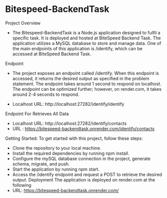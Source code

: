 # Bitespeed-BackendTask

Project Overview
* The Bitespeed-BackendTask is a Node.js application designed to fulfil a specific task. It is deployed and hosted at BiteSpeed Backend Task. The application utilizes a MySQL database to store and manage data. One of the main endpoints of this application is /identify, which can be accessed at BiteSpeed Backend Task.

Endpoint
* The project exposes an endpoint called /identify. When this endpoint is accessed, it returns the desired output as specified in the problem statement. The endpoint takes around 1 second to respond on localhost. The endpoint can be optimized further; however, on render.com, it takes around 2-4 seconds to respond.

* Localhost URL: http://localhost:27282/identify/identify

Endpoint For Retrieves All Data

* Localhost URL: http://localhost:27282/identify/contacts
* URL : https://bitespeed-backendtask.onrender.com/identify/contacts


Getting Started:
To get started with this project, follow these steps:


* Clone the repository to your local machine.
* Install the required dependencies by running npm install.
* Configure the mySQL database connection in the project, generate schema, migrate, and push.
* Start the application by running npm start.
* Access the /identify endpoint and request a POST to retrieve the desired output.
Deployment
The application is deployed on render.com at the following
* URL: https://bitespeed-backendtask.onrender.com/


